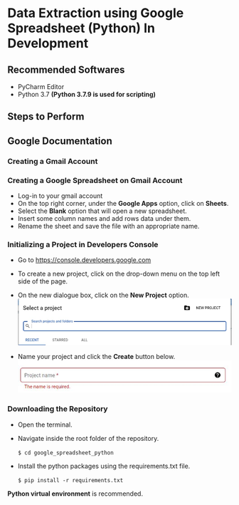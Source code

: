# Data Extraction using Google Spreadsheet (Python) In Development
## Recommended Softwares
* PyCharm Editor
* Python 3.7 **(Python 3.7.9 is used for scripting)**

## Steps to Perform
## Google Documentation
### Creating a Gmail Account
### Creating a Google Spreadsheet on Gmail Account
* Log-in to your gmail account
* On the top right corner, under the **Google Apps** option, click on **Sheets**.
* Select the **Blank** option that will open a new spreadsheet.
* Insert some column names and add rows data under them.
* Rename the sheet and save the file with an appropriate name. 

### Initializing a Project in Developers Console
* Go to https://console.developers.google.com
* To create a new project, click on the drop-down menu on the top left side of the page.
* On the new dialogue box, click on the **New Project** option.
![](New_Project.jpg)

* Name your project and click the **Create** button below.
![](Project_Name.JPG)

### Downloading the Repository

* Open the terminal.

* Navigate inside the root folder of the repository.

  `$ cd google_spreadsheet_python`
  
* Install the python packages using the requirements.txt file.

  `$ pip install -r requirements.txt`
  

**Python virtual environment** is recommended.
